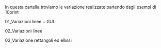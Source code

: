 In questa cartella troviamo le variazione realizzate partendo dagli esempi di 10print

01_Variazioni linee + GUI

02_Variazioni linee

03_Variazione rettangoli ed ellissi



